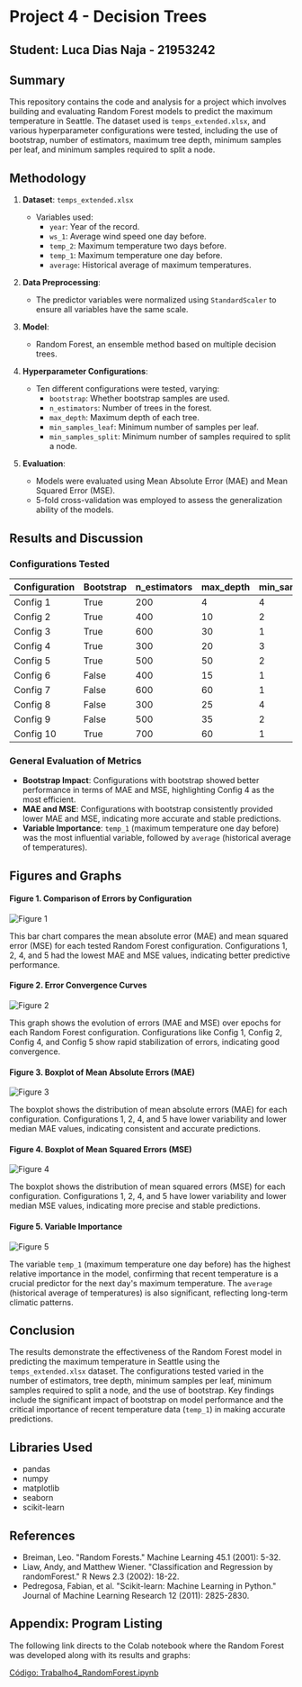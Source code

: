 # Project 4 - Decision Trees

## Student: Luca Dias Naja - 21953242

## Summary

This repository contains the code and analysis for a project which involves building and evaluating Random Forest models to predict the maximum temperature in Seattle. The dataset used is `temps_extended.xlsx`, and various hyperparameter configurations were tested, including the use of bootstrap, number of estimators, maximum tree depth, minimum samples per leaf, and minimum samples required to split a node.

## Methodology

1. **Dataset**: `temps_extended.xlsx`
   - Variables used:
     - `year`: Year of the record.
     - `ws_1`: Average wind speed one day before.
     - `temp_2`: Maximum temperature two days before.
     - `temp_1`: Maximum temperature one day before.
     - `average`: Historical average of maximum temperatures.

2. **Data Preprocessing**:
   - The predictor variables were normalized using `StandardScaler` to ensure all variables have the same scale.

3. **Model**:
   - Random Forest, an ensemble method based on multiple decision trees.

4. **Hyperparameter Configurations**:
   - Ten different configurations were tested, varying:
     - `bootstrap`: Whether bootstrap samples are used.
     - `n_estimators`: Number of trees in the forest.
     - `max_depth`: Maximum depth of each tree.
     - `min_samples_leaf`: Minimum number of samples per leaf.
     - `min_samples_split`: Minimum number of samples required to split a node.

5. **Evaluation**:
   - Models were evaluated using Mean Absolute Error (MAE) and Mean Squared Error (MSE).
   - 5-fold cross-validation was employed to assess the generalization ability of the models.

## Results and Discussion

### Configurations Tested

| Configuration | Bootstrap | n_estimators | max_depth | min_samples_leaf | min_samples_split | MAE   | MSE   |
|---------------|-----------|--------------|-----------|------------------|-------------------|-------|-------|
| Config 1      | True      | 200          | 4         | 4                | 5                 | 3.8645| 24.0683|
| Config 2      | True      | 400          | 10        | 2                | 5                 | 3.8525| 24.2265|
| Config 3      | True      | 600          | 30        | 1                | 2                 | 3.9042| 24.8388|
| Config 4      | True      | 300          | 20        | 3                | 10                | 3.8365| 24.0217|
| Config 5      | True      | 500          | 50        | 2                | 2                 | 3.8864| 24.6002|
| Config 6      | False     | 400          | 15        | 1                | 5                 | 5.0772| 43.4178|
| Config 7      | False     | 600          | 60        | 1                | 2                 | 5.1918| 45.0251|
| Config 8      | False     | 300          | 25        | 4                | 2                 | 4.6434| 35.8506|
| Config 9      | False     | 500          | 35        | 2                | 10                | 4.7427| 37.0381|
| Config 10     | True      | 700          | 60        | 1                | 5                 | 3.8839| 24.6022|

### General Evaluation of Metrics

- **Bootstrap Impact**: Configurations with bootstrap showed better performance in terms of MAE and MSE, highlighting Config 4 as the most efficient.
- **MAE and MSE**: Configurations with bootstrap consistently provided lower MAE and MSE, indicating more accurate and stable predictions.
- **Variable Importance**: `temp_1` (maximum temperature one day before) was the most influential variable, followed by `average` (historical average of temperatures).

## Figures and Graphs

#### Figure 1. Comparison of Errors by Configuration
![Figure 1](figura_1.png)

This bar chart compares the mean absolute error (MAE) and mean squared error (MSE) for each tested Random Forest configuration. Configurations 1, 2, 4, and 5 had the lowest MAE and MSE values, indicating better predictive performance.

#### Figure 2. Error Convergence Curves
![Figure 2](figura_2.png)

This graph shows the evolution of errors (MAE and MSE) over epochs for each Random Forest configuration. Configurations like Config 1, Config 2, Config 4, and Config 5 show rapid stabilization of errors, indicating good convergence.

#### Figure 3. Boxplot of Mean Absolute Errors (MAE)
![Figure 3](figura_3.png)

The boxplot shows the distribution of mean absolute errors (MAE) for each configuration. Configurations 1, 2, 4, and 5 have lower variability and lower median MAE values, indicating consistent and accurate predictions.

#### Figure 4. Boxplot of Mean Squared Errors (MSE)
![Figure 4](figura_4.png)

The boxplot shows the distribution of mean squared errors (MSE) for each configuration. Configurations 1, 2, 4, and 5 have lower variability and lower median MSE values, indicating more precise and stable predictions.

#### Figure 5. Variable Importance
![Figure 5](figura_5.png)

The variable `temp_1` (maximum temperature one day before) has the highest relative importance in the model, confirming that recent temperature is a crucial predictor for the next day's maximum temperature. The `average` (historical average of temperatures) is also significant, reflecting long-term climatic patterns.

## Conclusion

The results demonstrate the effectiveness of the Random Forest model in predicting the maximum temperature in Seattle using the `temps_extended.xlsx` dataset. The configurations tested varied in the number of estimators, tree depth, minimum samples per leaf, minimum samples required to split a node, and the use of bootstrap. Key findings include the significant impact of bootstrap on model performance and the critical importance of recent temperature data (`temp_1`) in making accurate predictions.

## Libraries Used

- pandas
- numpy
- matplotlib
- seaborn
- scikit-learn

## References

- Breiman, Leo. "Random Forests." Machine Learning 45.1 (2001): 5-32.
- Liaw, Andy, and Matthew Wiener. "Classification and Regression by randomForest." R News 2.3 (2002): 18-22.
- Pedregosa, Fabian, et al. "Scikit-learn: Machine Learning in Python." Journal of Machine Learning Research 12 (2011): 2825-2830.

## Appendix: Program Listing

The following link directs to the Colab notebook where the Random Forest was developed along with its results and graphs:

[Código: Trabalho4_RandomForest.ipynb](https://colab.research.google.com/drive/1G_oPN1kYTvCkOSIdl4GMu3bh-PYhKx1I?usp=sharing)
